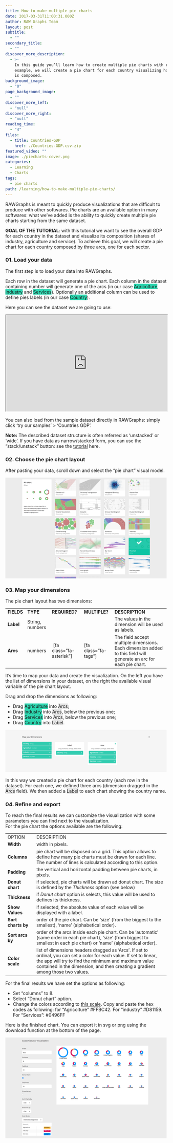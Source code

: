 ```yaml
---
title: How to make multiple pie charts
date: 2017-03-31T11:00:31.000Z
author: RAW Graphs Team
layout: post
subtitle:
  - ""
secondary_title:
  - ""
discover_more_description:
  - >-
    In this guide you’ll learn how to create multiple pie charts with raw. As
    example, we will create a pie chart for each country visualizing how the GDP
    is composed.
background_image:
  - "0"
page_background_image:
  - ""
discover_more_left:
  - "null"
discover_more_right:
  - "null"
reading_time:
  - "4"
files:
  - title: Countries-GDP
    href: ./Countries-GDP.csv.zip
featured_video: ""
image: ./piecharts-cover.png
categories:
  - Learning
  - Charts
tags:
  - pie charts
path: /learning/how-to-make-multiple-pie-charts/
---
```


<span style="font-weight: 400;">RAWGraphs is meant to quickly produce visualizations that are difficult to produce with other softwares. Pie charts are an available option in many softwares: what we’ve added is the ability to quickly create multiple pie charts starting from the same dataset.</span>

**GOAL OF THE TUTORIAL**: with this tutorial we want to see the overall GDP for each country in the dataset and visualize its composition (shares of industry, agriculture and service). To achieve this goal, we will create a pie chart for each country composed by three arcs, one for each sector.

### 01. Load your data

The first step is to load your data into RAWGraphs.

<span style="font-weight: 400;">Each row in the dataset will generate a pie chart. Each column in the dataset containing number will generate one of the arcs (in our case <span class="data-dimension" style="background-color: #2dd8b1;">Agricolture</span>, <span class="data-dimension" style="background-color: #2dd8b1;">Industry</span> and <span class="data-dimension" style="background-color: #2dd8b1;">Services</span>). Optionally an additional column can be used to define pies labels (in our case <span class="data-dimension" style="background-color: #2dd8b1;">Country</span>).</span>

Here you can see the dataset we are going to use:

<iframe src="https://docs.google.com/spreadsheets/d/1OXEWd1sG_QhFbWRE_VbKlLfJTI0Hs4mdzo-qZexqJD0/pubhtml?widget=true&amp;headers=false" width="100%" height="300"></iframe>

You can also load from the sample dataset directly in RAWGraphs: simply click &#8216;try our samples&#8217; > &#8216;Countries GDP&#8217;.

**Note:** The described dataset structure is often referred as ‘unstacked’ or ‘wide’. If you have data as narrow/stacked form, you can use the “stack/unstack” button: see the [tutorial](/learning/stack-your-unstacked-data-meet-the-unpivoter) here.

### 02. Choose the pie chart layout

After pasting your data, scroll down and select the “pie chart” visual model.

![](./piechart-selection.png)

### 03. Map your dimensions

The pie chart layout has two dimensions:

<table>
<tbody>
<tr>
<td><b>FIELDS</b></td>
<td><b>TYPE</b></td>
<td><b>REQUIRED?</b></td>
<td><b>MULTIPLE?</b></td>
<td><b>DESCRIPTION</b></td>
</tr>
<tr>
<td><b>Label</b></td>
<td><span style="font-weight: 400;">String, numbers</span></td>
<td></td>
<td></td>
<td><span style="font-weight: 400;">The values in the dimension will be used as labels.</span></td>
</tr>
<tr>
<td><b>Arcs</b></td>
<td><span style="font-weight: 400;">numbers</span></td>
<td>&nbsp;[fa class=”fa-asterisk”]</td>
<td>[fa class=”fa-tags”]</td>
<td><span style="font-weight: 400;">The field accept multiple dimensions. Each dimension added to this field will generate an arc for each pie chart.</span></td>
</tr>
</tbody>
</table>

It’s time to map your data and create the visualization. On the left you have the list of dimensions in your dataset, on the right the available visual variable of the pie chart layout.

Drag and drop the dimensions as following:

- Drag <span class="data-dimension" style="background-color: #2dd8b1;">Agriculture</span> into <span class="layout-dimension" style="background-color: #e6e6e6;">Arcs</span>;
- Drag <span class="data-dimension" style="background-color: #2dd8b1;">Industry</span><span style="font-weight: 400;"> into <span class="layout-dimension" style="background-color: #e6e6e6;">Arcs</span>, below the previous one;</span>
- Drag <span class="data-dimension" style="background-color: #2dd8b1;">Services</span><span style="font-weight: 400;"> into <span class="layout-dimension" style="background-color: #e6e6e6;">Arcs</span>, below the previous one;</span>
- Drag <span class="data-dimension" style="background-color: #2dd8b1;">Country</span> into <span class="layout-dimension" style="background-color: #e6e6e6;">Label</span>.

![](./piecharts-mapped.png)

<span style="font-weight: 400;">In this way we created a pie chart for each country (each row in the dataset). For each one, we defined three arcs (dimension dragged in the </span><span class="layout-dimension" style="background-color: #e6e6e6;">Arcs</span> <span style="font-weight: 400;">field). We then added a </span><span class="layout-dimension" style="background-color: #e6e6e6;">Label</span> <span style="font-weight: 400;">to each chart showing the country name.</span>

### 04. Refine and export

To reach the final results we can customize the visualization with some parameters you can find next to the visualization.  
For the pie chart the options available are the following:

<table>
<tbody>
<tr>
<td><span style="font-weight: 400;">OPTION</span></td>
<td><span style="font-weight: 400;">DESCRIPTION</span></td>
</tr>
<tr>
<td><b>Width</b></td>
<td><span style="font-weight: 400;">width in pixels.</span></td>
</tr>
<tr>
<td><b>Columns</b></td>
<td><span style="font-weight: 400;">pie chart will be disposed on a grid. This option allows to define how many pie charts must be drawn for each line. The number of lines is calculated according to this option.</span></td>
</tr>
<tr>
<td><b>Padding</b></td>
<td><span style="font-weight: 400;">the vertical and horizontal padding between pie charts, in pixels.</span></td>
</tr>
<tr>
<td><b>Donut chart</b></td>
<td><span style="font-weight: 400;">if selected, pie charts will be drawn ad donut chart. The size is defined by the </span><i><span style="font-weight: 400;">Thickness</span></i><span style="font-weight: 400;"> option (see below)</span></td>
</tr>
<tr>
<td><b>Thickness</b></td>
<td><span style="font-weight: 400;">if </span><i><span style="font-weight: 400;">Donut chart</span></i><span style="font-weight: 400;"> option is selects, this value will be used to defines its thickness.</span></td>
</tr>
<tr>
<td><b>Show Values</b></td>
<td><span style="font-weight: 400;">if selected, the absolute value of each value will be displayed with a label.</span></td>
</tr>
<tr>
<td><b>Sort charts by</b></td>
<td><span style="font-weight: 400;">order of the pie chart. Can be ‘size’ (from the biggest to the smallest), ‘name’ (alphabetical order).</span></td>
</tr>
<tr>
<td><b>Sort arcs by</b></td>
<td><span style="font-weight: 400;">order of the arcs inside each pie chart. Can be ‘automatic’ (same order in each pie chart), ‘size’ (from biggest to smallest in each pie chart) or ‘name’ (alphabetical order).</span></td>
</tr>
<tr>
<td><b>Color scale</b></td>
<td><span style="font-weight: 400;">list of dimensions headers dragged as ‘Arcs’. If set to ordinal, you can set a color for each value. If set to linear, the app will try to find the minimum and maximum value contained in the dimension, and then creating a gradient among those two values.</span></td>
</tr>
</tbody>
</table>

For the final results we have set the options as following:

- Set “columns” to 8.
- Select “Donut chart” option.
- Change the colors according to [this scale](https://coolors.co/1c7989-0496ff-ffbc42-d81159-8f2d56). Copy and paste the hex codes as following: for “Agricolture” #FFBC42. For “industry” #D81159. For “Services”: #0496FF

Here is the finished chart. You can export it in svg or png using the download function at the bottom of the page.

![](./piecharts-options.png)
